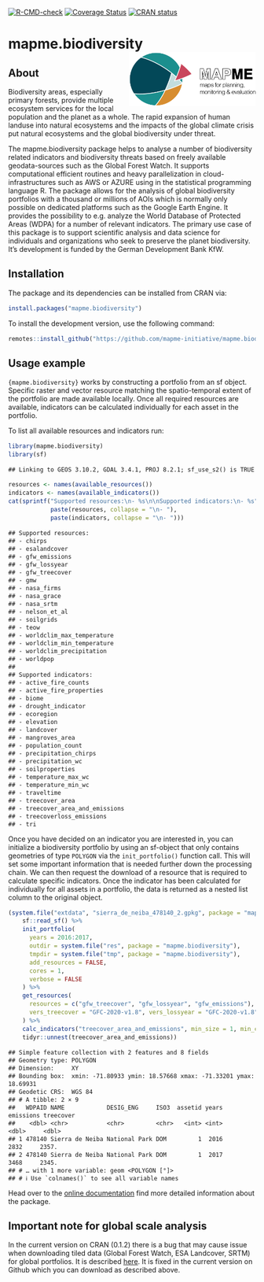 
<!-- badges: start -->

[![R-CMD-check](https://github.com/mapme-initiative/mapme.biodiversity/workflows/R-CMD-check/badge.svg)](https://github.com/mapme-initiative/mapme.biodiversity/actions)
[![Coverage
Status](https://img.shields.io/codecov/c/github/mapme-initiative/mapme.biodiversity/master.svg)](https://codecov.io/github/mapme-initiative/mapme.biodiversity?branch=master)
[![CRAN
status](https://www.r-pkg.org/badges/version/mapme.biodiversity)](https://CRAN.R-project.org/package=mapme.biodiversity)
<!-- badges: end -->

# mapme.biodiversity <img src="man/figures/logo.png" align="right" height="110"/>

## About

Biodiversity areas, especially primary forests, provide multiple
ecosystem services for the local population and the planet as a whole.
The rapid expansion of human landuse into natural ecosystems and the
impacts of the global climate crisis put natural ecosystems and the
global biodiversity under threat.

The mapme.biodiversity package helps to analyse a number of biodiversity
related indicators and biodiversity threats based on freely available
geodata-sources such as the Global Forest Watch. It supports
computational efficient routines and heavy parallelization in
cloud-infrastructures such as AWS or AZURE using in the statistical
programming language R. The package allows for the analysis of global
biodiversity portfolios with a thousand or millions of AOIs which is
normally only possible on dedicated platforms such as the Google Earth
Engine. It provides the possibility to e.g. analyze the World Database
of Protected Areas (WDPA) for a number of relevant indicators. The
primary use case of this package is to support scientific analysis and
data science for individuals and organizations who seek to preserve the
planet biodiversity. It’s development is funded by the German
Development Bank KfW.

## Installation

The package and its dependencies can be installed from CRAN via:

``` r
install.packages("mapme.biodiversity")
```

To install the development version, use the following command:

``` r
remotes::install_github("https://github.com/mapme-initiative/mapme.biodiversity")
```

## Usage example

`{mapme.biodiversity}` works by constructing a portfolio from an sf
object. Specific raster and vector resource matching the spatio-temporal
extent of the portfolio are made available locally. Once all required
resources are available, indicators can be calculated individually for
each asset in the portfolio.

To list all available resources and indicators run:

``` r
library(mapme.biodiversity)
library(sf)
```

    ## Linking to GEOS 3.10.2, GDAL 3.4.1, PROJ 8.2.1; sf_use_s2() is TRUE

``` r
resources <- names(available_resources())
indicators <- names(available_indicators())
cat(sprintf("Supported resources:\n- %s\n\nSupported indicators:\n- %s",
            paste(resources, collapse = "\n- "),
            paste(indicators, collapse = "\n- ")))
```

    ## Supported resources:
    ## - chirps
    ## - esalandcover
    ## - gfw_emissions
    ## - gfw_lossyear
    ## - gfw_treecover
    ## - gmw
    ## - nasa_firms
    ## - nasa_grace
    ## - nasa_srtm
    ## - nelson_et_al
    ## - soilgrids
    ## - teow
    ## - worldclim_max_temperature
    ## - worldclim_min_temperature
    ## - worldclim_precipitation
    ## - worldpop
    ## 
    ## Supported indicators:
    ## - active_fire_counts
    ## - active_fire_properties
    ## - biome
    ## - drought_indicator
    ## - ecoregion
    ## - elevation
    ## - landcover
    ## - mangroves_area
    ## - population_count
    ## - precipitation_chirps
    ## - precipitation_wc
    ## - soilproperties
    ## - temperature_max_wc
    ## - temperature_min_wc
    ## - traveltime
    ## - treecover_area
    ## - treecover_area_and_emissions
    ## - treecoverloss_emissions
    ## - tri

Once you have decided on an indicator you are interested in, you can
initialize a biodiversity portfolio by using an sf-object that only
contains geometries of type `POLYGON` via the `init_portfolio()`
function call. This will set some important information that is needed
further down the processing chain. We can then request the download of a
resource that is required to calculate specific indicators. Once the
indicator has been calculated for individually for all assets in a
portfolio, the data is returned as a nested list column to the original
object.

``` r
(system.file("extdata", "sierra_de_neiba_478140_2.gpkg", package = "mapme.biodiversity") %>%
    sf::read_sf() %>%
    init_portfolio(
      years = 2016:2017,
      outdir = system.file("res", package = "mapme.biodiversity"),
      tmpdir = system.file("tmp", package = "mapme.biodiversity"),
      add_resources = FALSE,
      cores = 1,
      verbose = FALSE
    ) %>%
    get_resources(
      resources = c("gfw_treecover", "gfw_lossyear", "gfw_emissions"),
      vers_treecover = "GFC-2020-v1.8", vers_lossyear = "GFC-2020-v1.8"
    ) %>%
    calc_indicators("treecover_area_and_emissions", min_size = 1, min_cover = 30) %>%
    tidyr::unnest(treecover_area_and_emissions))
```

    ## Simple feature collection with 2 features and 8 fields
    ## Geometry type: POLYGON
    ## Dimension:     XY
    ## Bounding box:  xmin: -71.80933 ymin: 18.57668 xmax: -71.33201 ymax: 18.69931
    ## Geodetic CRS:  WGS 84
    ## # A tibble: 2 × 9
    ##   WDPAID NAME            DESIG_ENG     ISO3  assetid years emissions treecover
    ##    <dbl> <chr>           <chr>         <chr>   <int> <int>     <dbl>     <dbl>
    ## 1 478140 Sierra de Neiba National Park DOM         1  2016      2832     2357.
    ## 2 478140 Sierra de Neiba National Park DOM         1  2017      3468     2345.
    ## # … with 1 more variable: geom <POLYGON [°]>
    ## # ℹ Use `colnames()` to see all variable names

Head over to the [online
documentation](https://mapme-initiative.github.io/mapme.biodiversity/index.html)
find more detailed information about the package.

## Important note for global scale analysis

In the current version on CRAN (0.1.2) there is a bug that may cause
issue when downloading tiled data (Global Forest Watch, ESA Landcover,
SRTM) for global portfolios. It is described
[here](https://github.com/mapme-initiative/mapme.biodiversity/issues/84).
It is fixed in the current version on Github which you can download as
described above.
